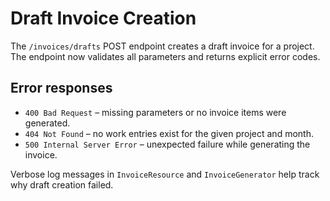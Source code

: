 # Draft Invoice Creation

The `/invoices/drafts` POST endpoint creates a draft invoice for a project.
The endpoint now validates all parameters and returns explicit error codes.

## Error responses

- `400 Bad Request` – missing parameters or no invoice items were generated.
- `404 Not Found` – no work entries exist for the given project and month.
- `500 Internal Server Error` – unexpected failure while generating the invoice.

Verbose log messages in `InvoiceResource` and `InvoiceGenerator` help track why draft creation failed.
